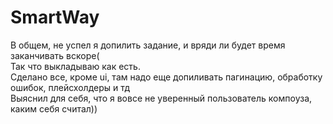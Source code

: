 # SmartWay

В общем, не успел я допилить задание, и вряди ли будет время заканчивать вскоре(  
Так что выкладываю как есть.  
Сделано все, кроме ui, там надо еще допиливать пагинацию, обработку ошибок, плейсхолдеры и тд  
Выяснил для себя, что я вовсе не уверенный пользователь компоуза, каким себя считал))  
